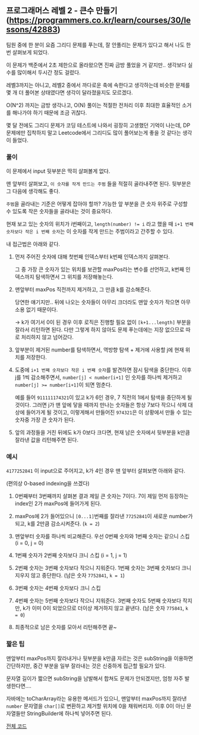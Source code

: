 ## 프로그래머스 레벨 2 - 큰수 만들기 (https://programmers.co.kr/learn/courses/30/lessons/42883)

팀원 중에 한 분이 요즘 그리디 문제를 푸는데, 잘 안풀리는 문제가 있다고 해서 나도 한 번 살펴보게 되었다.

이 문제가 백준에서 2초 제한으로 올라왔으면 진짜 금방 풀었을 거 같지만.. 생각보다 실수를 많이해서 두시간 정도 걸렸다.

레벨3까지는 아니고, 레벨2 중에서 까다로운 축에 속한다고 생각하는데 비슷한 문제를 몇 개 더 풀어본 상태였다면 생각이 달라졌을지도 모르겠다.



O(N^2) 까지는 금방 생각나고, O(N) 풀이는 적절한 전처리 이후 최대한 효율적인 소거를 해나가야 하기 때문에 조금 귀찮다.

몇 달 전에도 그리디 문제가 코딩 테스트에 나와서 굉장히 고생했던 기억이 나는데, DP 문제에만 집착하지 말고 Leetcode에서 그리디도 많이 풀어보는게 좋을 것 같다는 생각이 들었다.



### 풀이

이 문제에서 input 뒷부분은 딱히 살펴볼게 없다.

맨 앞부터 살펴보고, `이 숫자를 작게 만드는 주범` 들을 적절히 골라내주면 된다. 뒷부분은 그 다음에 생각해도 좋다.



`주범`을 골라내는 기준은 어떻게 잡아야 할까? 가능한 앞 부분을 큰 숫자 위주로 구성할 수 있도록 작은 숫자들을 골라내는 것이 중요하다.

현재 보고 있는 숫자의 위치가 i번째이고, `length(number) != i` 라고 했을 때 `i+1 번째 숫자보다 작은 i 번째 숫자`는 이 숫자를 작게 만드는 주범이라고 간주할 수 있다.



내 접근법은 아래와 같다.

1) 먼저 주어진 숫자에 대해 첫번째 인덱스부터 k번째 인덱스까지 살펴본다.

    그 중 가장 큰 숫자가 있는 위치를 보관할 maxPos라는 변수를 선언하고, k번째 인덱스까지 탐색하면서 그 위치를 저장해놓는다.

2) 맨앞부터 maxPos 직전까지 제거하고, 그 만큼 k를 감소해준다.

    당연한 얘기지만.. 뒤에 나오는 숫자들이 아무리 크더라도 맨앞 숫자가 작으면 아무 소용 없기 때문이다.

    -> k가 여기서 0이 된 경우 이후 로직은 진행할 필요 없이 `[k+1...length]` 부분을 잘라서 리턴하면 된다. 다만 그렇게 하지 않아도 문제 푸는데에는 지장 없으므로 따로 처리하지 않고 넘어갔다.

3) 앞부분이 제거된 number를 탐색하면서, 역방향 탐색 + 제거에 사용할 j에 현재 위치를 저장한다.

4) 도중에 `i+1 번째 숫자보다 작은 i 번째 숫자`를 발견하면 잠시 탐색을 중단한다. 이후 j를 1씩 감소해주면서, `number[j] < number[i+1]` 인 숫자를 하나씩 제거하고 `number[j] >= number[i+1]`이 되면 멈춘다.

    예를 들어 `911111174321`이 있고 k가 6인 경우, 7 직전의 1에서 탐색을 중단하게 될 것이다. 그러면 j가 맨 앞에 닿을 때까지 만나는 숫자들은 항상 7보다 작으니 삭제 대상에 들어가게 될 것이고, 이렇게해서 만들어진 `974321`은 이 상황에서 만들 수 있는 숫자중 가장 큰 숫자가 된다.

5) 앞의 과정들을 거친 뒤에도 k가 0보다 크다면, 현재 남은 숫자에서 뒷부분을 k만큼 잘라낸 값을 리턴해주면 된다.



### 예시

`4177252841` 이 input으로 주어지고, k가 4인 경우 맨 앞부터 살펴보면 아래와 같다.

(편의상 0-based indexing을 쓰겠다)

1) 0번째부터 3번째까지 살펴본 결과 제일 큰 숫자는 7이다. 7이 제일 먼저 등장하는 index인 2가 maxPos에 들어가게 된다.

2) maxPos에 2가 들어있으니 `[0...1]`번째를 잘라낸 `77252841`이 새로운 number가 되고, k를 2만큼 감소시켜준다. (`k = 2`)

3) 맨앞부터 숫자를 하나씩 비교해준다. 우선 0번째 숫자와 1번째 숫자는 같으니 스킵 (i = 0, j = 0)

4) 1번째 숫자가 2번째 숫자보다 크니 스킵 (i = 1, j = 1)

5) 2번째 숫자는 3번째 숫자보다 작으니 지워준다. 1번째 숫자는 3번째 숫자보다 크니 지우지 않고 중단한다. (남은 숫자 `7752841`, `k = 1`)

6) 3번째 숫자는 4번째 숫자보다 크니 스킵

7) 4번째 숫자는 5번째 숫자보다 작으니 지워준다. 3번째 숫자도 5번째 숫자보다 작지만, k가 이미 0이 되었으므로 더이상 제거하지 않고 끝낸다. (남은 숫자 `775841`, `k = 0`)

8) 최종적으로 남은 숫자를 모아서 리턴해주면 끝~



### 짧은 팁

맨앞부터 maxPos까지 잘라내거나 뒷부분을 k만큼 자르는 것은 subString을 이용하면 간단하지만, 중간 부분을 일부 잘라내는 것은 신중하게 접근할 필요가 있다.

문자열 길이가 짧으면 subString을 남발해서 합쳐도 문제가 안되겠지만, 엄청 자주 발생한다면....

자바에는 toCharArray라는 유용한 메서드가 있으니, 맨앞부터 maxPos까지 잘라낸 `number` 문자열을 `char[]`로 변환하고 제거할 위치에 0을 채워버리자. 이후 0이 아닌 문자열들만 StringBuilder에 하나씩 넣어주면 된다.


[전체 코드](https://github.com/joshua-qa/PS/blob/master/programmers/level2/MakeBigNumber.java)